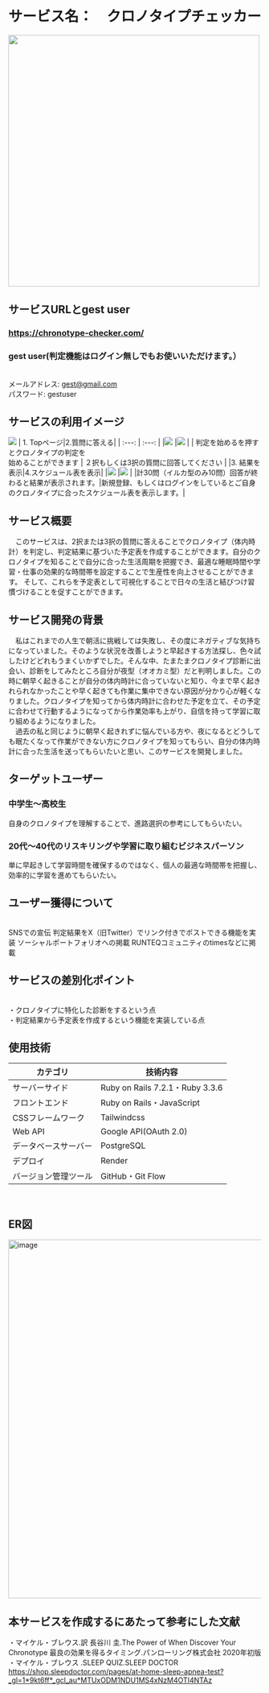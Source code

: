 # サービス名：　クロノタイプチェッカー
<img width="500" src="app/assets/images/logo.png"><br>

## サービスURLとgest user
### https://chronotype-checker.com/

### gest user(判定機能はログイン無しでもお使いいただけます。）
  <br>メールアドレス: gest@gmail.com
  <br>パスワード: gestuser

  ## サービスの利用イメージ 
  ![](/assets/record.png)
| 1. Topページ|2.質問に答える|
|   :---: | :---: |
|![](app/assets/images/top1.png) |![](app/assets/images/question.png) |
| 判定を始めるを押すとクロノタイプの判定を<br>始めることができます | ２択もしくは3択の質問に回答してください |
|3. 結果を表示|4.スケジュール表を表示|
|![](app/assets/images/desc.png) |![](app/assets/images/calen.png) |
|計30問（イルカ型のみ10問）回答が終わると結果が表示されます。|新規登録、もしくはログインをしているとご自身のクロノタイプに合ったスケジュール表を表示します。|

## サービス概要
　このサービスは、2択または3択の質問に答えることでクロノタイプ（体内時計）を判定し、判定結果に基づいた予定表を作成することができます。自分のクロノタイプを知ることで自分に合った生活周期を把握でき、最適な睡眠時間や学習・仕事の効果的な時間帯を設定することで生産性を向上させることができます。 そして、これらを予定表として可視化することで日々の生活と結びつけ習慣づけることを促すことができます。

## サービス開発の背景 
　私はこれまでの人生で朝活に挑戦しては失敗し、その度にネガティブな気持ちになっていました。そのような状況を改善しようと早起きする方法探し、色々試したけどどれもうまくいかずでした。そんな中、たまたまクロノタイプ診断に出会い、診断をしてみたところ自分が夜型（オオカミ型）だと判明しました。この時に朝早く起きることが自分の体内時計に合っていないと知り、今まで早く起きれられなかったことや早く起きても作業に集中できない原因が分かり心が軽くなりました。クロノタイプを知ってから体内時計に合わせた予定を立て、その予定に合わせて行動するようになってから作業効率も上がり、自信を持って学習に取り組めるようになりました。
<br>　過去の私と同じように朝早く起きれずに悩んでいる方や、夜になるとどうしても眠たくなって作業ができない方にクロノタイプを知ってもらい、自分の体内時計に合った生活を送ってもらいたいと思い、このサービスを開発しました。

## ターゲットユーザー 

### 中学生～高校生 
 自身のクロノタイプを理解することで、進路選択の参考にしてもらいたい。 
 

### 20代～40代のリスキリングや学習に取り組むビジネスパーソン 
 単に早起きして学習時間を確保するのではなく、個人の最適な時間帯を把握し、効率的に学習を進めてもらいたい。



## ユーザー獲得について 
<br>SNSでの宣伝 判定結果をX（旧Twitter）でリンク付きでポストできる機能を実装 ソーシャルポートフォリオへの掲載 RUNTEQコミュニティのtimesなどに掲載

## サービスの差別化ポイント 
<br>・クロノタイプに特化した診断をするという点 
<br>・判定結果から予定表を作成するという機能を実装している点


## 使用技術
| カテゴリ | 技術内容 |
| --- | --- | 
| サーバーサイド | Ruby on Rails 7.2.1・Ruby 3.3.6 |
| フロントエンド | Ruby on Rails・JavaScript |
| CSSフレームワーク | Tailwindcss  |
| Web API | Google API(OAuth 2.0) |
| データベースサーバー | PostgreSQL |
| デプロイ | Render |
| バージョン管理ツール | GitHub・Git Flow |
<br>

## ER図
<img width="713" alt="image" src="e6968f923667a5f2cc173396cdeab754.png">
<br>

## 本サービスを作成するにあたって参考にした文献 
・マイケル・ブレウス.訳 長谷川 圭.The Power of When Discover Your Chronotype 最良の効果を得るタイミング.パンローリング株式会社 2020年初版 
<br>・マイケル・ブレウス .SLEEP QUIZ.SLEEP DOCTOR https://shop.sleepdoctor.com/pages/at-home-sleep-apnea-test?_gl=1*9kt6ff*_gcl_au*MTUxODM1NDU1MS4xNzM4OTI4NTAz
